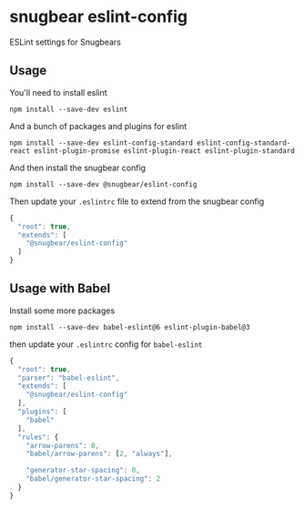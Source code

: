 # snugbear eslint-config

ESLint settings for Snugbears

## Usage

You'll need to install eslint

`npm install --save-dev eslint`

And a bunch of packages and plugins for eslint

`npm install --save-dev eslint-config-standard eslint-config-standard-react eslint-plugin-promise eslint-plugin-react eslint-plugin-standard`


And then install the snugbear config

`npm install --save-dev @snugbear/eslint-config`

Then update your `.eslintrc` file to extend from the snugbear config

```js
{
  "root": true,
  "extends": [
    "@snugbear/eslint-config"
  ]
}
```

## Usage with Babel

Install some more packages

`npm install --save-dev babel-eslint@6 eslint-plugin-babel@3`

then update your `.eslintrc` config for `babel-eslint`

```js
{
  "root": true,
  "parser": "babel-eslint",
  "extends": [
    "@snugbear/eslint-config"
  ],
  "plugins": [
    "babel"
  ],
  "rules": {
    "arrow-parens": 0,
    "babel/arrow-parens": [2, "always"],

    "generator-star-spacing": 0,
    "babel/generator-star-spacing": 2
  }
}
```
